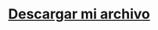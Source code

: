 # <a href="https://github.com/Rg4Pablo21/examenfinal/raw/refs/heads/main/Examen_final/src/descargas/Examen_final.jar" download="Examen_final.jar">Descargar mi archivo</a>
